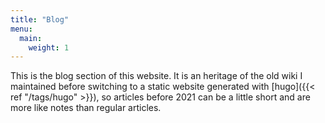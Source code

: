 ```yaml
---
title: "Blog"
menu:
  main:
    weight: 1
---
```


This is the blog section of this website. It is an heritage of the old wiki I maintained before switching to a static website generated with [hugo]({{< ref "/tags/hugo" >}}), so articles before 2021 can be a little short and are more like notes than regular articles.
